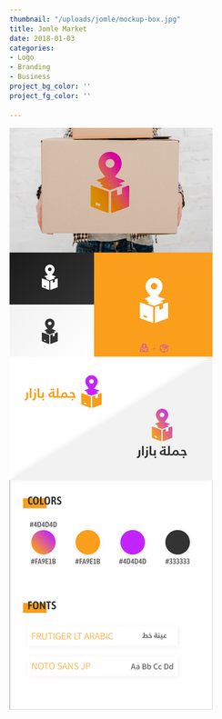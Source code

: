 ```yaml
---
thumbnail: "/uploads/jomle/mockup-box.jpg"
title: Jomle Market
date: 2018-01-03
categories:
- Logo
- Branding
- Business
project_bg_color: ''
project_fg_color: ''

---
```

![](/uploads/jomle/brand.png)